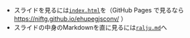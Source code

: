 - スライドを見るには[`index.html`](index.html)を（GitHub Pages で見るなら https://niftg.github.io/ehupegjsconv/ ）
- スライドの中身のMarkdownを直に見るには[`ralju.md`](ralju.md)へ
